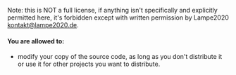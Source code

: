 Note: this is NOT a full license, if anything isn't specifically and explicitly permitted here, it's forbidden except with written permission by Lampe2020 <kontakt@lampe2020.de>.

#### You are allowed to: 
* modify your copy of the source code, as long as you don't distribute it or use it for other projects you want to distribute. 
